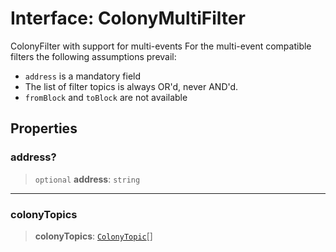 # Interface: ColonyMultiFilter

ColonyFilter with support for multi-events
For the multi-event compatible filters the following assumptions prevail:
- `address` is a mandatory field
- The list of filter topics is always OR'd, never AND'd.
- `fromBlock` and `toBlock` are not available

## Properties

### address?

> `optional` **address**: `string`

***

### colonyTopics

> **colonyTopics**: [`ColonyTopic`](ColonyTopic.md)[]
